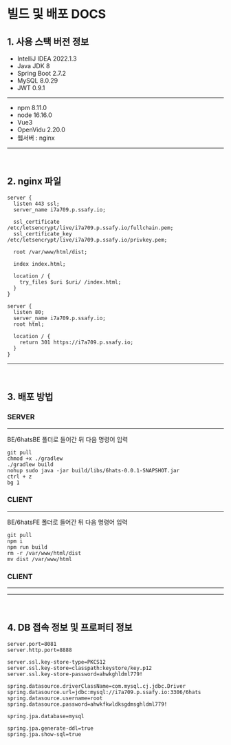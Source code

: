 # 빌드 및 배포 DOCS 

## 1. 사용 스택 버전 정보
* IntelliJ IDEA 2022.1.3
* Java JDK 8 
* Spring Boot 2.7.2
* MySQL 8.0.29
* JWT 0.9.1
---
* npm 8.11.0
* node 16.16.0
* Vue3
* OpenVidu 2.20.0
* 웹서버 : nginx

---
<br>

## 2. nginx 파일

```
server {
  listen 443 ssl;
  server_name i7a709.p.ssafy.io;
  
  ssl_certificate /etc/letsencrypt/live/i7a709.p.ssafy.io/fullchain.pem;
  ssl_certificate_key /etc/letsencrypt/live/i7a709.p.ssafy.io/privkey.pem;

  root /var/www/html/dist;
  
  index index.html;

  location / {
    try_files $uri $uri/ /index.html;
  }
}

server {
  listen 80;
  server_name i7a709.p.ssafy.io;
  root html;
  
  location / {
    return 301 https://i7a709.p.ssafy.io;
  }
} 
```
---
<br>

## 3. 배포 방법
### SERVER 
---
BE/6hatsBE 폴더로 들어간 뒤
다음 명령어 입력
```
git pull
chmod +x ./gradlew
./gradlew build
nohup sudo java -jar build/libs/6hats-0.0.1-SNAPSHOT.jar
ctrl + z
bg 1
```

### CLIENT
---
BE/6hatsFE 폴더로 들어간 뒤
다음 명령어 입력
```
git pull
npm i
npm run build
rm -r /var/www/html/dist
mv dist /var/www/html
```

### CLIENT
---

---
<br>

## 4. DB 접속 정보 및 프로퍼티 정보
```
server.port=8081
server.http.port=8888

server.ssl.key-store-type=PKCS12
server.ssl.key-store=classpath:keystore/key.p12
server.ssl.key-store-password=ahwkghldml779!

spring.datasource.driverClassName=com.mysql.cj.jdbc.Driver
spring.datasource.url=jdbc:mysql://i7a709.p.ssafy.io:3306/6hats
spring.datasource.username=root
spring.datasource.password=ahwkfkwldksgdmsghldml779!

spring.jpa.database=mysql

spring.jpa.generate-ddl=true
spring.jpa.show-sql=true

```